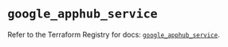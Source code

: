 # `google_apphub_service`

Refer to the Terraform Registry for docs: [`google_apphub_service`](https://registry.terraform.io/providers/hashicorp/google/6.38.0/docs/resources/apphub_service).

